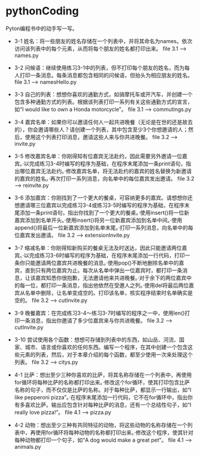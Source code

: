 # pythonCoding
Pyton编程书中的动手写一写。

- 3-1 姓名：将一些朋友的姓名存储在一个列表中，并将其命名为names。依次访问该列表中的每个元素，从而将每个朋友的姓名都打印出来。
file 3.1 --> names.py

- 3-2 问候语：继续使用练习3-1中的列表，但不打印每个朋友的姓名，而为每人打印一条消息。每条消息都包含相同的问候语，但抬头为相应朋友的姓名。
file 3.1 --> namesHello.py

- 3-3 自己的列表：想想你喜欢的通勤方式，如骑摩托车或开汽车，并创建一个包含多种通勤方式的列表。根据该列表打印一系列有关这些通勤方式的宣言，如“I would like to own a Honda motorcycle”。
file 3.1 --> commutings.py

- 3-4 嘉宾名单：如果你可以邀请任何人一起共进晚餐（无论是在世的还是故去的），你会邀请哪些人？请创建一个列表，其中包含至少3个你想邀请的人；然后，使用这个列表打印消息，邀请这些人来与你共进晚餐。
file 3.2 --> invite.py

- 3-5 修改嘉宾名单：你刚得知有位嘉宾无法赴约，因此需要另外邀请一位嘉宾。·以完成练习3-4时编写的程序为基础，在程序末尾添加一条print语句，指出哪位嘉宾无法赴约。·修改嘉宾名单，将无法赴约的嘉宾的姓名替换为新邀请的嘉宾的姓名。·再次打印一系列消息，向名单中的每位嘉宾发出邀请。
file 3.2 --> reinvite.py

- 3-6 添加嘉宾：你刚找到了一个更大的餐桌，可容纳更多的嘉宾。请想想你还想邀请哪三位嘉宾以完成练习3-4或练习3-5时编写的程序为基础，在程序末尾添加一条print语句，指出你找到了一个更大的餐桌。·使用insert()将一位新嘉宾添加到名单开头。·使用insert()将另一位新嘉宾添加到名单中间。·使用append()将最后一位新嘉宾添加到名单末尾。·打印一系列消息，向名单中的每位嘉宾发出邀请。
file 3.2 --> extensionInvite.py

- 3-7 缩减名单：你刚得知新购买的餐桌无法及时送达，因此只能邀请两位嘉宾。·以完成练习3-6时编写的程序为基础，在程序末尾添加一行代码，打印一条你只能邀请两位嘉宾共进晚餐的消息。·使用pop()不断地删除名单中的嘉宾，直到只有两位嘉宾为止。每次从名单中弹出一位嘉宾时，都打印一条消息，让该嘉宾知悉你很抱歉，无法邀请他来共进晚餐。·对于余下的两位嘉宾中的每一位，都打印一条消息，指出他依然在受邀人之列。·使用del将最后两位嘉宾从名单中删除，让名单变成空的。打印该名单，核实程序结束时名单确实是空的。
file 3.2 --> cutInvite.py

- 3-9 晚餐嘉宾：在完成练习3-4～练习3-7时编写的程序之一中，使用len()打印一条消息，指出你邀请了多少位嘉宾来与你共进晚餐。
file 3.2 --> cutInvite.py

- 3-10 尝试使用各个函数：想想可存储到列表中的东西，如山岳、河流、国家、城市、语言或你喜欢的任何东西。编写一个程序，在其中创建一个包含这些元素的列表，然后，对于本章介绍的每个函数，都至少使用一次来处理这个列表。
file 3.2 --> citys.py

- 4-1 比萨：想出至少三种你喜欢的比萨，将其名称存储在一个列表中，再使用for循环将每种比萨的名称都打印出来。·修改这个for循环，使其打印包含比萨名称的句子，而不仅仅是比萨的名称。对于每种比萨，都显示一行输出，如“I like pepperoni pizza”。·在程序末尾添加一行代码，它不在for循环中，指出你有多喜欢比萨。输出应包含针对每种比萨的消息，还有一个总结性句子，如“I really love pizza!”。
file 4.1 --> pizza.py

- 4-2 动物：想出至少三种有共同特征的动物，将这些动物的名称存储在一个列表中，再使用for循环将每种动物的名称都打印出来。·修改这个程序，使其针对每种动物都打印一个句子，如“A dog would make a great pet”。
file 4.1 --> animals.py
